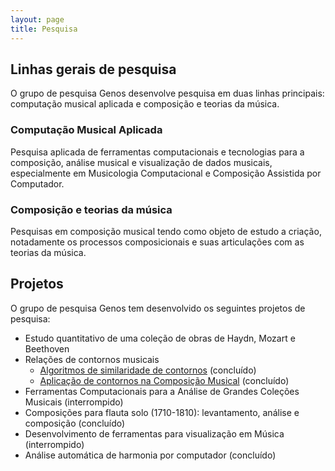 ```yaml
---
layout: page
title: Pesquisa
---
```


## Linhas gerais de pesquisa

O grupo de pesquisa Genos desenvolve pesquisa em duas linhas principais: computação musical aplicada e composição e 
teorias da música.

### Computação Musical Aplicada

Pesquisa aplicada de ferramentas computacionais e tecnologias para a
composição, análise musical e visualização de dados musicais,
especialmente em Musicologia Computacional e Composição Assistida por
Computador.

### Composição e teorias da música

Pesquisas em composição musical tendo como objeto de estudo a criação,
notadamente os processos composicionais e suas articulações com as
teorias da música.

## Projetos

O grupo de pesquisa Genos tem desenvolvido os seguintes projetos de pesquisa:

- Estudo quantitativo de uma coleção de obras de Haydn, Mozart e Beethoven
- Relações de contornos musicais
    - [Algoritmos de similaridade de contornos](https://marcos.sampaio.me/pt-br/projetos/contour-similarity/) (concluído)
    - [Aplicação de contornos na Composição Musical](https://marcos.sampaio.me/pt-br/projetos/contour-composition/) (concluído)
- Ferramentas Computacionais para a Análise de Grandes Coleções Musicais (interrompido)
- Composições para flauta solo (1710-1810): levantamento, análise e composição (concluído)
- Desenvolvimento de ferramentas para visualização em Música (interrompido)
- Análise automática de harmonia por computador (concluído)